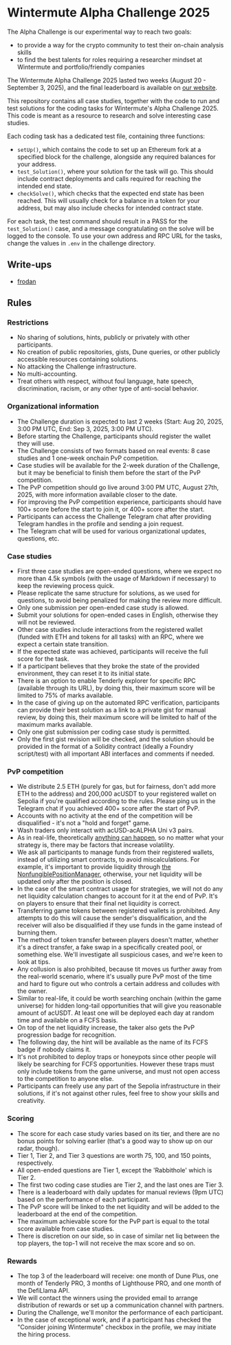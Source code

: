 # Wintermute Alpha Challenge 2025
The Alpha Challenge is our experimental way to reach two goals:
- to provide a way for the crypto community to test their on-chain analysis skills
- to find the best talents for roles requiring a researcher mindset at Wintermute and portfolio/friendly companies

The Wintermute Alpha Challenge 2025 lasted two weeks (August 20 - September 3, 2025), and the final leaderboard is available on [our website](https://alpha.wintermute.com/leaderboard).

This repository contains all case studies, together with the code to run and test solutions for the coding tasks for Wintermute's Alpha Challenge 2025. This code is meant as a resource to research and solve interesting case studies.

Each coding task has a dedicated test file, containing three functions:
- `setUp()`, which contains the code to set up an Ethereum fork at a specified block for the challenge, alongside any required balances for your address.
- `test_Solution()`, where your solution for the task will go. This should include contract deployments and calls required for reaching the intended end state.
- `checkSolve()`, which checks that the expected end state has been reached. This will usually check for a balance in a token for your address, but may also include checks for intended contract state.

For each task, the test command should result in a PASS for the `test_Solution()` case, and a message congratulating on the solve will be logged to the console. To use your own address and RPC URL for the tasks, change the values in `.env` in the challenge directory.

## Write-ups
- [frodan](https://github.com/Frodan/wintermute-alpha-2025-writeups)

## Rules

### Restrictions
- No sharing of solutions, hints, publicly or privately with other participants.
- No creation of public repositories, gists, Dune queries, or other publicly accessible resources containing solutions.
- No attacking the Challenge infrastructure.
- No multi-accounting.
- Treat others with respect, without foul language, hate speech, discrimination, racism, or any other type of anti-social behavior.

### Organizational information
- The Challenge duration is expected to last 2 weeks (Start: Aug 20, 2025, 3:00 PM UTC, End: Sep 3, 2025, 3:00 PM UTC).
- Before starting the Challenge, participants should register the wallet they will use.
- The Challenge consists of two formats based on real events: 8 case studies and 1 one-week onchain PvP competition.
- Case studies will be available for the 2-week duration of the Challenge, but it may be beneficial to finish them before the start of the PvP competition.
- The PvP competition should go live around 3:00 PM UTC, August 27th, 2025, with more information available closer to the date.
- For improving the PvP competition experience, participants should have 100+ score before the start to join it, or 400+ score after the start.
- Participants can access the Challenge Telegram chat after providing Telegram handles in the profile and sending a join request.
- The Telegram chat will be used for various organizational updates, questions, etc.

### Case studies
- First three case studies are open-ended questions, where we expect no more than 4.5k symbols (with the usage of Markdown if necessary) to keep the reviewing process quick.
- Please replicate the same structure for solutions, as we used for questions, to avoid being penalized for making the review more difficult.
- Only one submission per open-ended case study is allowed.
- Submit your solutions for open-ended cases in English, otherwise they will not be reviewed.
- Other case studies include interactions from the registered wallet (funded with ETH and tokens for all tasks) with an RPC, where we expect a certain state transition.
- If the expected state was achieved, participants will receive the full score for the task.
- If a participant believes that they broke the state of the provided environment, they can reset it to its initial state.
- There is an option to enable Tenderly explorer for specific RPC (available through its URL), by doing this, their maximum score will be limited to 75% of marks available.
- In the case of giving up on the automated RPC verification, participants can provide their best solution as a link to a private gist for manual review, by doing this, their maximum score will be limited to half of the maximum marks available.
- Only one gist submission per coding case study is permitted.
- Only the first gist revision will be checked, and the solution should be provided in the format of a Solidity contract (ideally a Foundry script/test) with all important ABI interfaces and comments if needed.

### PvP competition
- We distribute 2.5 ETH (purely for gas, but for fairness, don't add more ETH to the address) and 200,000 acUSDT to your registered wallet on Sepolia if you're qualified according to the rules. Please ping us in the Telegram chat if you achieved 400+ score after the start of PvP.
- Accounts with no activity at the end of the competition will be disqualified - it's not a "hold and forget" game.
- Wash traders only interact with acUSD-acALPHA Uni v3 pairs.
- As in real-life, theoretically [anything can happen](https://x.com/binance/status/1934293977668194694), so no matter what your strategy is, there may be factors that increase volatility.
- We ask all participants to manage funds from their registered wallets, instead of utilizing smart contracts, to avoid miscalculations. For example, it's important to provide liquidity through [the NonfungiblePositionManager](https://sepolia.etherscan.io/address/0x1238536071E1c677A632429e3655c799b22cDA52), otherwise, your net liquidity will be updated only after the position is closed.
- In the case of the smart contract usage for strategies, we will not do any net liquidity calculation changes to account for it at the end of PvP. It's on players to ensure that their final net liquidity is correct.
- Transferring game tokens between registered wallets is prohibited. Any attempts to do this will cause the sender's disqualification, and the receiver will also be disqualified if they use funds in the game instead of burning them.
- The method of token transfer between players doesn't matter, whether it's a direct transfer, a fake swap in a specifically created pool, or something else. We'll investigate all suspicious cases, and we're keen to look at tips.
- Any collusion is also prohibited, because tit moves us further away from the real-world scenario, where it's usually pure PvP most of the time and hard to figure out who controls a certain address and colludes with the owner.
- Similar to real-life, it could be worth searching onchain (within the game universe) for hidden long-tail opportunities that will give you reasonable amount of acUSDT. At least one will be deployed each day at random time and available on a FCFS basis.
- On top of the net liquidity increase, the taker also gets the PvP progression badge for recognition.
- The following day, the hint will be available as the name of its FCFS badge if nobody claims it.
- It's not prohibited to deploy traps or honeypots since other people will likely be searching for FCFS opportunities. However these traps must only include tokens from the game universe, and must not open access to the competition to anyone else.
- Participants can freely use any part of the Sepolia infrastructure in their solutions, if it's not against other rules, feel free to show your skills and creativity.

### Scoring
- The score for each case study varies based on its tier, and there are no bonus points for solving earlier (that's a good way to show up on our radar, though).
- Tier 1, Tier 2, and Tier 3 questions are worth 75, 100, and 150 points, respectively.
- All open-ended questions are Tier 1, except the 'Rabbithole' which is Tier 2.
- The first two coding case studies are Tier 2, and the last ones are Tier 3.
- There is a leaderboard with daily updates for manual reviews (9pm UTC) based on the performance of each participant.
- The PvP score will be linked to the net liquidity and will be added to the leaderboard at the end of the competition.
- The maximum achievable score for the PvP part is equal to the total score available from case studies.
- There is discretion on our side, so in case of similar net liq between the top players, the top-1 will not receive the max score and so on.

### Rewards
- The top 3 of the leaderboard will receive: one month of Dune Plus, one month of Tenderly PRO, 3 months of Lighthouse PRO, and one month of the DefiLlama API.
- We will contact the winners using the provided email to arrange distribution of rewards or set up a communication channel with partners.
- During the Challenge, we'll monitor the performance of each participant.
- In the case of exceptional work, and if a participant has checked the "Consider joining Wintermute" checkbox in the profile, we may initiate the hiring process.
